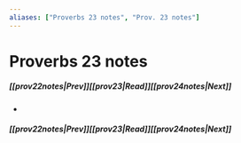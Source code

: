 ```yaml
---
aliases: ["Proverbs 23 notes", "Prov. 23 notes"]
---
```

# Proverbs 23 notes
##### <span class=arrow-left></span>[[prov22notes|Prev]]<span class=navigation-separator></span>[[prov23|Read]]<span class=navigation-separator></span>[[prov24notes|Next]]<span class=arrow-right></span>
- 
##### <span class=arrow-left></span>[[prov22notes|Prev]]<span class=navigation-separator></span>[[prov23|Read]]<span class=navigation-separator></span>[[prov24notes|Next]]<span class=arrow-right></span>